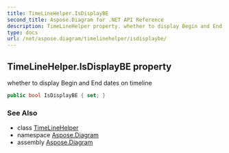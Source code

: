 ```yaml
---
title: TimeLineHelper.IsDisplayBE
second_title: Aspose.Diagram for .NET API Reference
description: TimeLineHelper property. whether to display Begin and End dates on timeline
type: docs
url: /net/aspose.diagram/timelinehelper/isdisplaybe/
---
```

## TimeLineHelper.IsDisplayBE property

whether to display Begin and End dates on timeline

```csharp
public bool IsDisplayBE { set; }
```

### See Also

* class [TimeLineHelper](../)
* namespace [Aspose.Diagram](../../timelinehelper/)
* assembly [Aspose.Diagram](../../../)


